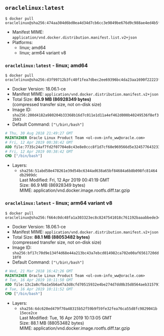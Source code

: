 ## `oraclelinux:latest`

```console
$ docker pull oraclelinux@sha256:474aa304d6bd0ea4d34d7cb6cc3e9849be676d9c988ae4ed4b5f4e7d09be2c4f
```

-	Manifest MIME: `application/vnd.docker.distribution.manifest.list.v2+json`
-	Platforms:
	-	linux; amd64
	-	linux; arm64 variant v8

### `oraclelinux:latest` - linux; amd64

```console
$ docker pull oraclelinux@sha256:d3f99712b3fc40f1fea7dbec2ee69396bc4da23aa1690f22223f8da7ed9bc413
```

-	Docker Version: 18.06.1-ce
-	Manifest MIME: `application/vnd.docker.distribution.manifest.v2+json`
-	Total Size: **86.9 MB (86928349 bytes)**  
	(compressed transfer size, not on-disk size)
-	Image ID: `sha256:200d4182a980204b33368b16d7c011e1d11a4ef462d000b40249536f8ef32b93`
-	Default Command: `["\/bin\/bash"]`

```dockerfile
# Thu, 30 Aug 2018 21:49:27 GMT
MAINTAINER Oracle Linux Product Team <ol-ovm-info_ww@oracle.com>
# Fri, 12 Apr 2019 00:38:42 GMT
ADD file:7735c24af7fd2f07704e8c43e8e0ccc8f1d7cf60e969566d5e3245776432333f in / 
# Fri, 12 Apr 2019 00:38:42 GMT
CMD ["/bin/bash"]
```

-	Layers:
	-	`sha256:51abd58e478261e39d54bc6344ad638a65bf84684a6b8b098fc81464db2909dc`  
		Last Modified: Fri, 12 Apr 2019 00:41:19 GMT  
		Size: 86.9 MB (86928349 bytes)  
		MIME: application/vnd.docker.image.rootfs.diff.tar.gzip

### `oraclelinux:latest` - linux; arm64 variant v8

```console
$ docker pull oraclelinux@sha256:f664c0dc48fa1a303323ec8c8247541018c761192baaabbede342b7cc646b8d9
```

-	Docker Version: 18.06.1-ce
-	Manifest MIME: `application/vnd.docker.distribution.manifest.v2+json`
-	Total Size: **88.1 MB (88053482 bytes)**  
	(compressed transfer size, not on-disk size)
-	Image ID: `sha256:bf17c70d9e134f4d68e44a213bc43a7ebcd014982ca702e00af6561720dd18f0`
-	Default Command: `["\/bin\/bash"]`

```dockerfile
# Wed, 21 Mar 2018 16:42:26 GMT
MAINTAINER Oracle Linux Product Team <ol-ovm-info_ww@oracle.com>
# Tue, 16 Apr 2019 10:11:50 GMT
ADD file:13c2a8cfba1e5b6a47a3d8cfd70515932e4be274d7dd0b35d8564aeb3157919d in / 
# Tue, 16 Apr 2019 10:11:52 GMT
CMD ["/bin/bash"]
```

-	Layers:
	-	`sha256:6dc620ed479f70a48315b52f59b9f59fe32fea76ca55d8fc9829041b15ece2ce`  
		Last Modified: Tue, 16 Apr 2019 10:13:05 GMT  
		Size: 88.1 MB (88053482 bytes)  
		MIME: application/vnd.docker.image.rootfs.diff.tar.gzip
